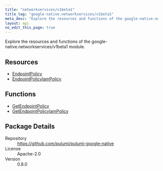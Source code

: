 ```yaml
---
title: "networkservices/v1beta1"
title_tag: "google-native.networkservices/v1beta1"
meta_desc: "Explore the resources and functions of the google-native.networkservices/v1beta1 module."
layout: api
no_edit_this_page: true
---
```


<!-- WARNING: this file was generated by Pulumi Docs Generator. -->
<!-- Do not edit by hand unless you're certain you know what you are doing! -->

Explore the resources and functions of the google-native.networkservices/v1beta1 module.

<h2 id="resources">Resources</h2>
<ul class="api">
    <li><a href="endpointpolicy" title="EndpointPolicy"><span class="api-symbol api-symbol--resource"></span>EndpointPolicy</a></li>
    <li><a href="endpointpolicyiampolicy" title="EndpointPolicyIamPolicy"><span class="api-symbol api-symbol--resource"></span>EndpointPolicyIamPolicy</a></li>
</ul>

<h2 id="functions">Functions</h2>
<ul class="api">
    <li><a href="getendpointpolicy" title="GetEndpointPolicy"><span class="api-symbol api-symbol--function"></span>GetEndpointPolicy</a></li>
    <li><a href="getendpointpolicyiampolicy" title="GetEndpointPolicyIamPolicy"><span class="api-symbol api-symbol--function"></span>GetEndpointPolicyIamPolicy</a></li>
</ul>

<h2 id="package-details">Package Details</h2>
<dl class="package-details">
	<dt>Repository</dt>
	<dd><a href="https://github.com/pulumi/pulumi-google-native">https://github.com/pulumi/pulumi-google-native</a></dd>
	<dt>License</dt>
	<dd>Apache-2.0</dd>
	<dt>Version</dt>
	<dd>0.8.0</dd>
</dl>

